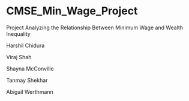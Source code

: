 # CMSE_Min_Wage_Project
Project Analyzing the Relationship Between Minimum Wage and Wealth Inequality

Harshil Chidura

Viraj Shah

Shayna McConville

Tanmay Shekhar

Abigail Werthmann
